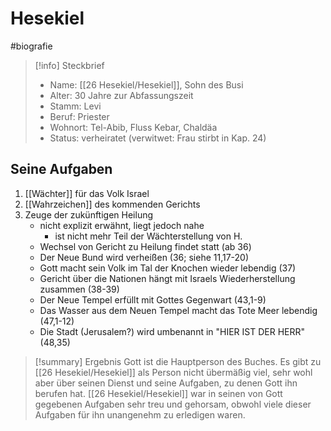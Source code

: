 # Hesekiel

#biografie

> [!info] Steckbrief
> - Name: [[26 Hesekiel/Hesekiel]], Sohn des Busi
> - Alter: 30 Jahre zur Abfassungszeit
> - Stamm: Levi
> - Beruf: Priester
> - Wohnort: Tel-Abib, Fluss Kebar, Chaldäa
> - Status: verheiratet (verwitwet: Frau stirbt in Kap. 24)

## Seine Aufgaben

1. [[Wächter]] für das Volk Israel
2. [[Wahrzeichen]] des kommenden Gerichts
3. Zeuge der zukünftigen Heilung
	- nicht explizit erwähnt, liegt jedoch nahe
		- ist nicht mehr Teil der Wächterstellung von H.
	- Wechsel von Gericht zu Heilung findet statt (ab 36)
	- Der Neue Bund wird verheißen (36; siehe 11,17-20)
	- Gott macht sein Volk im Tal der Knochen wieder lebendig (37)
	- Gericht über die Nationen hängt mit Israels Wiederherstellung zusammen (38-39)
	- Der Neue Tempel erfüllt mit Gottes Gegenwart (43,1-9)
	- Das Wasser aus dem Neuen Tempel macht das Tote Meer lebendig (47,1-12)
	- Die Stadt (Jerusalem?) wird umbenannt in "HIER IST DER HERR" (48,35)

> [!summary] Ergebnis
> Gott ist die Hauptperson des Buches. Es gibt zu [[26 Hesekiel/Hesekiel]] als Person nicht übermäßig viel, sehr wohl aber über seinen Dienst und seine Aufgaben, zu denen Gott ihn berufen hat.
> [[26 Hesekiel/Hesekiel]] war in seinen von Gott gegebenen Aufgaben sehr treu und gehorsam, obwohl viele dieser Aufgaben für ihn unangenehm zu erledigen waren.